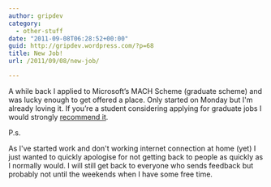 ```yaml
---
author: gripdev
category:
  - other-stuff
date: "2011-09-08T06:28:52+00:00"
guid: http://gripdev.wordpress.com/?p=68
title: New Job!
url: /2011/09/08/new-job/

---
```

A while back I applied to Microsoft’s MACH Scheme (graduate scheme) and was lucky enough to get offered a place. Only started on Monday but I'm already loving it. If you’re a student considering applying for graduate jobs I would strongly [recommend it](http://careers.microsoft.com/careers/en/gb/gradhome.aspx).

P.s.

As I've started work and don't working internet connection at home (yet) I just wanted to quickly apologise for not getting back to people as quickly as I normally would. I will still get back to everyone who sends feedback but probably not until the weekends when I have some free time.

